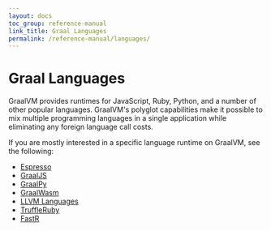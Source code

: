 ```yaml
---
layout: docs
toc_group: reference-manual
link_title: Graal Languages
permalink: /reference-manual/languages/
---
```


#  Graal Languages

GraalVM provides runtimes for JavaScript, Ruby, Python, and a number of other popular languages.
GraalVM's polyglot capabilities make it possible to mix multiple programming languages in a single application while eliminating any foreign language call costs.

If you are mostly interested in a specific language runtime on GraalVM, see the following:
* [Espresso](java-on-truffle/README.md)
* [GraalJS](https://github.com/oracle/graaljs/blob/master/docs/user/README.md)
* [GraalPy](https://www.graalvm.org/python/docs/)
* [GraalWasm](https://www.graalvm.org/webassembly/docs/)
* [LLVM Languages](llvm/README.md)
* [TruffleRuby](https://github.com/oracle/truffleruby/blob/master/doc/user/README.md)
* [FastR](https://github.com/oracle/fastr/blob/master/documentation/user/README.md)